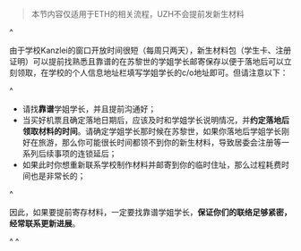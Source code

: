 > 本节内容仅适用于ETH的相关流程，UZH不会提前发新生材料

^

由于学校Kanzlei的窗口开放时间很短（每周只两天），新生材料包（学生卡、注册证明）可以提前找熟悉且靠谱的在苏黎世的学姐学长邮寄保存以便于落地后可以立刻领取，在学校的个人信息地址栏填写学姐学长的c/o地址即可。但请注意以下：

^

* 请找**靠谱**学姐学长，并且提前沟通好；
* 当买好机票且确定落地日期后，应该及时和学姐学长说明情况，并**约定落地后领取材料的时间**。请确定学姐学长那时候在苏黎世，如果你落地后学姐学长刚好在旅游，那么你可能很长时间都领不到你的新生材料，导致居委会注册等一系列后续事项的连锁延后；
* 如果此时你想重新联系学校制作材料并邮寄到你的临时住址，那么过程耗费时间也是非常长的；

^

因此，如果要提前寄存材料，一定要找靠谱学姐学长，**保证你们的联络足够紧密，经常联系更新进展**。

^
^

